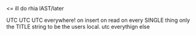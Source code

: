 <!-- TODO SET up the last setting pages- "about Grapes" --> <= ill do rhia lAST/later

<!-- !!! All tHE "TODO"s throughout the src -->
<!-- ! go through and findf and remove ALL the stuff thats unused like files and parts and also uninstall any unused packages -->

UTC UTC UTC everywhere!
on insert on read on every SINGLE thing
only the TITLE string to be the users local. utc everythign else
<!-- TODO make only THE DISPLAY of the date titles be in local.. keeping everything else utc  -->
<!-- TODO: the styles files for auth and settogs -->

<!-- TODO replace all touchables with Pressable -->

<!-- TODO - a clear input button for the myGrape TextINput -->

<!-- TODO maybe add CHECK contrainst to the grapes tables and stuff to not let it be too long and also contraints inside the TextINputs inhere -->
<!-- todo: SET UP policy to delete grapes after 30 days or something! https://supabase.com/blog/postgres-as-a-cron-server -->

<!-- TODO
? make 30 day policy happen in my backend shared_letters
* yea maybe we dont go back farther than a month
* encourage users to save the ones they like as photos on their phone...
*    https://docs.expo.dev/tutorial/screenshot/
TODO so i need to set up a cron job to delete grapes older than 30 days --> 


<!-- TODO: review all: https://supabase.com/docs/guides/platform/going-into-prod -->



